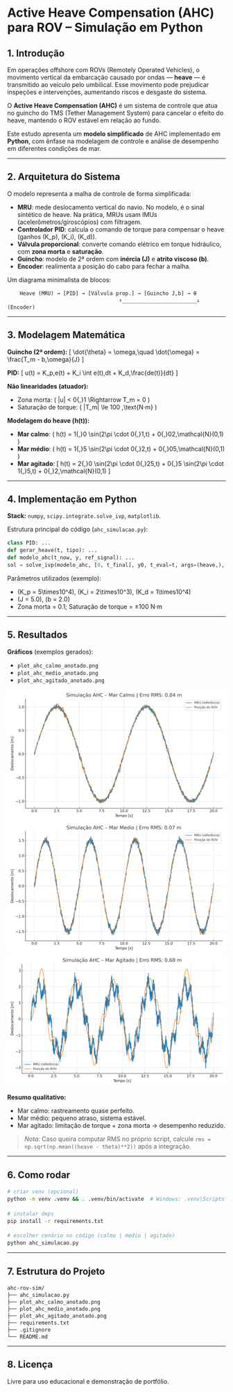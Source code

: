 
# Active Heave Compensation (AHC) para ROV – Simulação em Python

## 1. Introdução
Em operações offshore com ROVs (Remotely Operated Vehicles), o movimento vertical da embarcação causado por ondas — **heave** — é transmitido ao veículo pelo umbilical. Esse movimento pode prejudicar inspeções e intervenções, aumentando riscos e desgaste do sistema.

O **Active Heave Compensation (AHC)** é um sistema de controle que atua no guincho do TMS (Tether Management System) para cancelar o efeito do heave, mantendo o ROV estável em relação ao fundo.

Este estudo apresenta um **modelo simplificado** de AHC implementado em **Python**, com ênfase na modelagem de controle e análise de desempenho em diferentes condições de mar.

---

## 2. Arquitetura do Sistema
O modelo representa a malha de controle de forma simplificada:

- **MRU**: mede deslocamento vertical do navio. No modelo, é o sinal sintético de heave. Na prática, MRUs usam IMUs (acelerômetros/giroscópios) com filtragem.
- **Controlador PID**: calcula o comando de torque para compensar o heave (ganhos \(K_p\), \(K_i\), \(K_d\)).
- **Válvula proporcional**: converte comando elétrico em torque hidráulico, com **zona morta** e **saturação**.
- **Guincho**: modelo de 2ª ordem com **inércia \(J\)** e **atrito viscoso \(b\)**.
- **Encoder**: realimenta a posição do cabo para fechar a malha.

Um diagrama minimalista de blocos:
```
    Heave (MRU) → [PID] → [Válvula prop.] → [Guincho J,b] → θ
                                    ↑________________________↓ (Encoder)
```

---

## 3. Modelagem Matemática

**Guincho (2ª ordem):**
\[
\dot{\theta} = \omega,\quad 
\dot{\omega} = \frac{T_m - b\,\omega}{J}
\]

**PID:**
\[
u(t) = K_p\,e(t) + K_i \int e(t)\,dt + K_d\,\frac{de(t)}{dt}
\]

**Não linearidades (atuador):**
- Zona morta: \( |u| < 0{,}1 \Rightarrow T_m = 0 \)
- Saturação de torque: \( |T_m| \le 100 \,\text{N·m} \)

**Modelagem do heave \(h(t)\):**

- **Mar calmo**: \( h(t) = 1{,}0 \sin(2\pi \cdot 0{,}1\,t) + 0{,}02\,\mathcal{N}(0,1) \)
- **Mar médio**: \( h(t) = 1{,}5 \sin(2\pi \cdot 0{,}2\,t) + 0{,}05\,\mathcal{N}(0,1) \)
- **Mar agitado**:
  \[
  h(t) = 2{,}0 \sin(2\pi \cdot 0{,}25\,t) + 0{,}5 \sin(2\pi \cdot 1{,}5\,t) + 0{,}2\,\mathcal{N}(0,1)
  \]

---

## 4. Implementação em Python
**Stack:** `numpy`, `scipy.integrate.solve_ivp`, `matplotlib`.

Estrutura principal do código (`ahc_simulacao.py`):
```python
class PID: ...
def gerar_heave(t, tipo): ...
def modelo_ahc(t_now, y, ref_signal): ...
sol = solve_ivp(modelo_ahc, [0, t_final], y0, t_eval=t, args=(heave,), method='RK45')
```

Parâmetros utilizados (exemplo):
- \(K_p = 5\times10^4\), \(K_i = 2\times10^3\), \(K_d = 1\times10^4\)
- \(J = 5.0\), \(b = 2.0\)
- Zona morta = 0.1; Saturação de torque = ±100 N·m

---

## 5. Resultados
**Gráficos** (exemplos gerados):
- `plot_ahc_calmo_anotado.png`
- `plot_ahc_medio_anotado.png`
- `plot_ahc_agitado_anotado.png`

![Mar calmo](plot_ahc_calmo_anotado.png)
![Mar médio](plot_ahc_medio_anotado.png)
![Mar agitado](plot_ahc_agitado_anotado.png)

**Resumo qualitativo:**
- Mar calmo: rastreamento quase perfeito.
- Mar médio: pequeno atraso, sistema estável.
- Mar agitado: limitação de torque + zona morta → desempenho reduzido.

> *Nota:* Caso queira computar RMS no próprio script, calcule `rms = np.sqrt(np.mean((heave - theta)**2))` após a integração.

---

## 6. Como rodar
```bash
# criar venv (opcional)
python -m venv .venv && . .venv/bin/activate  # Windows: .venv\Scripts\activate

# instalar deps
pip install -r requirements.txt

# escolher cenário no código (calmo | medio | agitado)
python ahc_simulacao.py
```

---

## 7. Estrutura do Projeto
```text
ahc-rov-sim/
├── ahc_simulacao.py
├── plot_ahc_calmo_anotado.png
├── plot_ahc_medio_anotado.png
├── plot_ahc_agitado_anotado.png
├── requirements.txt
├── .gitignore
└── README.md
```

---

## 8. Licença
Livre para uso educacional e demonstração de portfólio.
